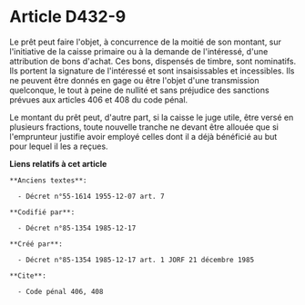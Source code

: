 # Article D432-9

Le prêt peut faire l'objet, à concurrence de la moitié de son montant, sur l'initiative de la caisse primaire ou à la demande
de l'intéressé, d'une attribution de bons d'achat. Ces bons, dispensés de timbre, sont nominatifs. Ils portent la signature
de l'intéressé et sont insaisissables et incessibles. Ils ne peuvent être donnés en gage ou être l'objet d'une transmission
quelconque, le tout à peine de nullité et sans préjudice des sanctions prévues aux articles 406 et 408 du code pénal. 

Le montant du prêt peut, d'autre part, si la caisse le juge utile, être versé en plusieurs fractions, toute nouvelle tranche
ne devant être allouée que si l'emprunteur justifie avoir employé celles dont il a déjà bénéficié au but pour lequel il les a
reçues.

**Liens relatifs à cet article**

	**Anciens textes**:

	  - Décret n°55-1614 1955-12-07 art. 7

	**Codifié par**:

	  - Décret n°85-1354 1985-12-17

	**Créé par**:

	  - Décret n°85-1354 1985-12-17 art. 1 JORF 21 décembre 1985

	**Cite**:

	  - Code pénal 406, 408
